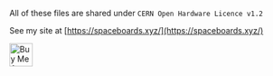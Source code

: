 All of these files are shared under `CERN Open Hardware Licence v1.2 `

See my site at [https://spaceboards.xyz/](https://spaceboards.xyz/)

<a href="https://www.buymeacoffee.com/spaceman" target="_blank"><img src="https://www.buymeacoffee.com/assets/img/custom_images/yellow_img.png" alt="Buy Me A Coffee" style="height: 41px !important;width: 174px) !important;" ></a>
